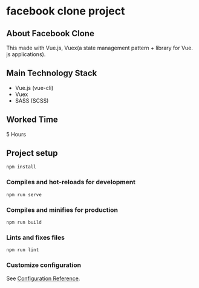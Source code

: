 # facebook clone project

## About Facebook Clone
This made with Vue.js, Vuex(a state management pattern + library for Vue. js applications).

## Main Technology Stack
- Vue.js (vue-cli)
- Vuex
- SASS (SCSS)

## Worked Time
5 Hours


## Project setup
```
npm install
```

### Compiles and hot-reloads for development
```
npm run serve
```

### Compiles and minifies for production
```
npm run build
```

### Lints and fixes files
```
npm run lint
```

### Customize configuration
See [Configuration Reference](https://cli.vuejs.org/config/).
